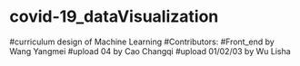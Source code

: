 # covid-19_dataVisualization
#curriculum design of Machine Learning
#Contributors:
#Front_end by Wang Yangmei
#upload 04 by Cao Changqi
#upload 01/02/03 by Wu Lisha
